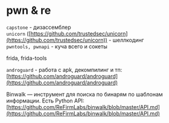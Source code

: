 # pwn & re

`capstone` - дизассемблер\
`unicorn` ([https://github.com/trustedsec/unicorn](https://github.com/trustedsec/unicorn)) - шеллкодинг\
`pwntools, pwnapi` - куча всего и сокеты

frida, frida-tools

`androguard` - работа с apk, декомпилинг и тп: [https://github.com/androguard/androguard](https://github.com/androguard/androguard)

Binwalk — инструмент для поиска по бинарям по шаблонам информации. Есть Python API: [https://github.com/ReFirmLabs/binwalk/blob/master/API.md](https://github.com/ReFirmLabs/binwalk/blob/master/API.md)

